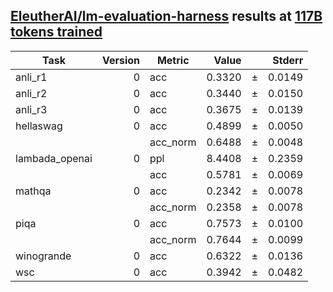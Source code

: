 ## [EleutherAI/lm-evaluation-harness](https://github.com/EleutherAI/lm-evaluation-harness) results at [117B tokens trained](https://huggingface.co/GeoV/GeoV-9b/tree/117B)

|     Task     |Version| Metric |Value |   |Stderr|
|--------------|------:|--------|-----:|---|-----:|
|anli_r1       |      0|acc     |0.3320|±  |0.0149|
|anli_r2       |      0|acc     |0.3440|±  |0.0150|
|anli_r3       |      0|acc     |0.3675|±  |0.0139|
|hellaswag     |      0|acc     |0.4899|±  |0.0050|
|              |       |acc_norm|0.6488|±  |0.0048|
|lambada_openai|      0|ppl     |8.4408|±  |0.2359|
|              |       |acc     |0.5781|±  |0.0069|
|mathqa        |      0|acc     |0.2342|±  |0.0078|
|              |       |acc_norm|0.2358|±  |0.0078|
|piqa          |      0|acc     |0.7573|±  |0.0100|
|              |       |acc_norm|0.7644|±  |0.0099|
|winogrande    |      0|acc     |0.6322|±  |0.0136|
|wsc           |      0|acc     |0.3942|±  |0.0482|
